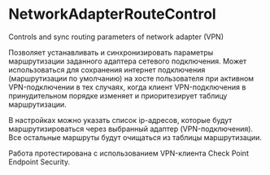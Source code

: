 # NetworkAdapterRouteControl
Controls and sync routing parameters of network adapter (VPN)

Позволяет устанавливать и синхронизировать параметры маршрутизации заданного адаптера сетевого подключения. Может использоваться для сохранения интернет подключения (маршрутизации по умолчанию) на хосте пользователя при активном VPN-подключении в тех случаях, когда клиент VPN-подключения в принудительном порядке изменяет и приоритезирует таблицу маршрутизации.

В настройках можно указать список ip-адресов, которые будут маршрутизироваться через выбранный адаптер (VPN-подключения). Все остальные маршруты будут очищаться из таблицы маршрутизации.

Работа протестирована с использованием VPN-клиента Check Point Endpoint Security.
